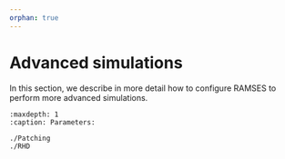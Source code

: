 ```yaml
---
orphan: true
---
```


# Advanced simulations

In this section, we describe in more detail how to configure RAMSES to perform more advanced simulations.


```{toctree}
:maxdepth: 1
:caption: Parameters:

./Patching
./RHD
```

<!-- 1. [Patching the code](./Patching)
2. [Physical units]
3. [Initial conditions]
4. [Boundary conditions]
5. [External gravity sources]
6. [External thermal sources]
7. [Radiation Hydrodynamics](./RHD)
8. Particle families -->
